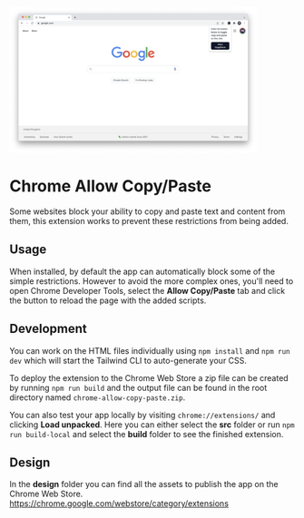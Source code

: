<img alt="Google Webpage with Allow Copy/Paste Popup" src="design/allow-copy-paste-popup-raw.png" height="256">

# Chrome Allow Copy/Paste

Some websites block your ability to copy and paste text and content from them, this extension works to prevent these restrictions from being added.

## Usage

When installed, by default the app can automatically block some of the simple restrictions. However to avoid the more complex ones, you'll need to open Chrome Developer Tools, select the **Allow Copy/Paste** tab and click the button to reload the page with the added scripts.

## Development

You can work on the HTML files individually using `npm install` and `npm run dev` which will start the Tailwind CLI to auto-generate your CSS.

To deploy the extension to the Chrome Web Store a zip file can be created by running `npm run build` and the output file can be found in the root directory named `chrome-allow-copy-paste.zip`.

You can also test your app locally by visiting `chrome://extensions/` and clicking **Load unpacked**. Here you can either select the **src** folder or run `npm run build-local` and select the **build** folder to see the finished extension.

## Design

In the **design** folder you can find all the assets to publish the app on the Chrome Web Store.
https://chrome.google.com/webstore/category/extensions
